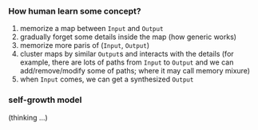 ### How human learn some concept?

1. memorize a map between `Input` and `Output`
2. gradually forget some details inside the map (how generic works)
3. memorize more paris of (`Input`, `Output`)
4. cluster maps by similar `Output`s and interacts with the details (for example, there are lots of paths from `Input` to `Output` and we can add/remove/modify some of paths; where it may call memory mixure)
5. when `Input` comes, we can get a synthesized `Output`

### self-growth model

(thinking ...)
